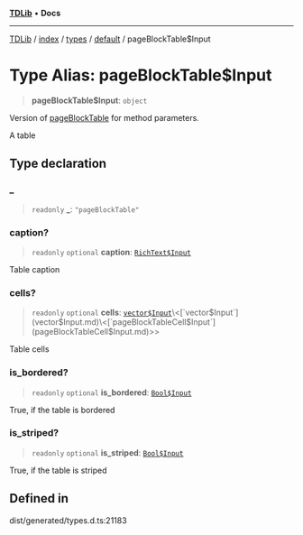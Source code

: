 [**TDLib**](../../../../../../README.md) • **Docs**

***

[TDLib](../../../../../../modules.md) / [index](../../../../../README.md) / [types](../../../README.md) / [default](../README.md) / pageBlockTable$Input

# Type Alias: pageBlockTable$Input

> **pageBlockTable$Input**: `object`

Version of [pageBlockTable](pageBlockTable.md) for method parameters.

A table

## Type declaration

### \_

> `readonly` **\_**: `"pageBlockTable"`

### caption?

> `readonly` `optional` **caption**: [`RichText$Input`](RichText$Input.md)

Table caption

### cells?

> `readonly` `optional` **cells**: [`vector$Input`](vector$Input.md)\<[`vector$Input`](vector$Input.md)\<[`pageBlockTableCell$Input`](pageBlockTableCell$Input.md)\>\>

Table cells

### is\_bordered?

> `readonly` `optional` **is\_bordered**: [`Bool$Input`](Bool$Input.md)

True, if the table is bordered

### is\_striped?

> `readonly` `optional` **is\_striped**: [`Bool$Input`](Bool$Input.md)

True, if the table is striped

## Defined in

dist/generated/types.d.ts:21183
